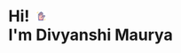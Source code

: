 <!DOCTYPE html>
<html lang="en">
<head>
    <meta charset="UTF-8">
    <meta name="viewport" content="width=device-width, initial-scale=1.0">
    
</head>
<body>
    <h1 class="greeting">
        Hi! <img src="animation_icon/wave.gif" alt="Waving Hand" style="height:4%; width: 4%; margin-left:4px;">
        <br>I'm Divyanshi Maurya
    </h1>
</body>
</html>
